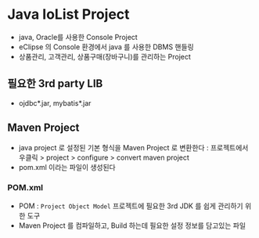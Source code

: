 # Java IoList Project
- java, Oracle를 사용한 Console Project
- eClipse 의 Console 환경에서 java 를 사용한 DBMS 핸들링
- 상품관리, 고객관리, 상품구매(장바구니)를 관리하는 Project

## 필요한 3rd party LIB
- ojdbc*.jar, mybatis*.jar

## Maven Project
- java project 로 설정된 기본 형식을 Maven Project 로 변환한다 : 프로젝트에서 우클릭 > project > configure > convert maven project
- pom.xml 이라는 파일이 생성된다

### POM.xml
- POM : `Project Object Model` 프로젝트에 필요한 3rd JDK 를 쉽게 관리하기 위한 도구
- Maven Project 를 컴파일하고, Build 하는데 필요한 설정 정보를 담고있는 파일